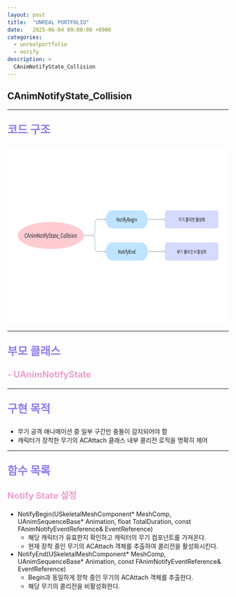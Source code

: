 ```yaml
---
layout: post
title:  "UNREAL PORTFOLIO"
date:   2025-06-04 09:00:00 +0900
categories:
  - unrealportfolio
  - norify
description: >
  CAnimNotifyState_Collision
---
```

## CAnimNotifyState_Collision

---

<p style = "color:#8f7cee; font-size:25px; font-weight:bold">
코드 구조
</p>

<img src = "/assets/img/unrealportfolio/CAnimNotifyState_Collision.png" width = "1000" height = "400">

---

<p style = "color:#8f7cee; font-size:25px; font-weight:bold">
부모 클래스
</p>

<p style = "color:#ed9ece; font-size:20px; font-weight:bold">
- UAnimNotifyState
</p>

---

<p style = "color:#8f7cee; font-size:25px; font-weight:bold">
구현 목적
</p>

- 무기 공격 애니메이션 중 일부 구간만 충돌이 감지되어야 함
- 캐릭터가 장착한 무기의 ACAttach 클래스 내부 콜리전 로직을 명확히 제어 

---

<p style = "color:#8f7cee; font-size:25px; font-weight:bold">
함수 목록
</p>

<p style = "color:#ed9ece; font-size:20px; font-weight:bold">
Notify State 설정
</p>

- NotifyBegin(USkeletalMeshComponent* MeshComp, UAnimSequenceBase* Animation, float TotalDuration, const FAnimNotifyEventReference& EventReference)
  - 해당 캐릭터가 유효한지 확인하고 캐릭터의 무기 컴포넌트를 가져온다.
  - 현재 장착 중인 무기의 ACAttach 객체를 추출하여 콜리전을 활성화시킨다.
- NotifyEnd(USkeletalMeshComponent* MeshComp, UAnimSequenceBase* Animation, const FAnimNotifyEventReference& EventReference)
  - Begin과 동일하게 장착 중인 무기의 ACAttach 객체를 추출한다.
  - 해당 무기의 콜리전을 비활성화한다.
